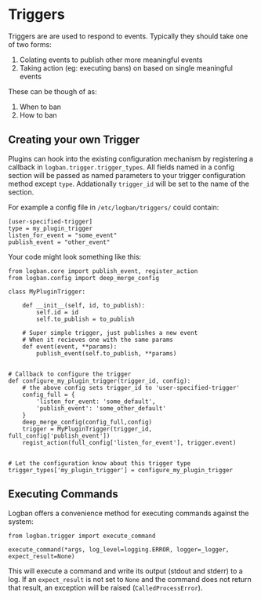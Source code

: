 # Triggers

Triggers are are used to respond to events.  Typically they should take one of two forms:

 1. Colating events to publish other more meaningful events
 2. Taking action (eg: executing bans) on based on single meaningful events
 
These can be though of as:

 1. When to ban
 2. How to ban
 
## Creating your own Trigger

Plugins can hook into the existing configuration mechanism by registering a callback in `logban.trigger.trigger_types`.  All fields named in a config section will be passed as named parameters to your trigger configuration method except `type`.  Addationally `trigger_id` will be set to the name of the section. 

For example a config file in `/etc/logban/triggers/` could contain:

    [user-specified-trigger]
    type = my_plugin_trigger
    listen_for_event = "some_event"
    publish_event = "other_event"

Your code might look something like this:


    from logban.core import publish_event, register_action
    from logban.config import deep_merge_config
    
    class MyPluginTrigger:
    
        def __init__(self, id, to_publish):
            self.id = id
            self.to_publish = to_publish
        
        # Super simple trigger, just publishes a new event
        # When it recieves one with the same params
        def event(event, **params):
            publish_event(self.to_publish, **params)
    
    
    # Callback to configure the trigger
    def configure_my_plugin_trigger(trigger_id, config):
        # the above config sets trigger_id to 'user-specified-trigger'
        config_full = {
            'listen_for_event: 'some_default',
            'publish_event': 'some_other_default'
        }
        deep_merge_config(config_full,config)
        trigger = MyPluginTrigger(trigger_id, full_config['publish_event'])
        regist_action(full_config['listen_for_event'], trigger.event)
    
    
    # Let the configuration know about this trigger type
    trigger_types['my_plugin_trigger'] = configure_my_plugin_trigger
    
## Executing Commands

Logban offers a convenience method for executing commands against the system:

    from logban.trigger import execute_command
    
    execute_command(*args, log_level=logging.ERROR, logger=_logger, expect_result=None)

This will execute a command and write its output (stdout and stderr) to a log.  If an `expect_result` is not set to `None` and the command does not return that result, an exception will be raised (`CalledProcessError`).